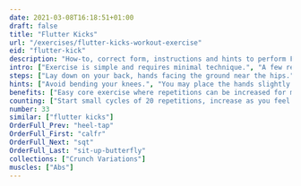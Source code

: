 ```yaml
---
date: 2021-03-08T16:18:51+01:00
draft: false
title: "Flutter Kicks"
url: "/exercises/flutter-kicks-workout-exercise"
eid: "flutter-kick"
description: "How-to, correct form, instructions and hints to perform Flutter Kicks. Similar exercises and video demo"
intro: ["Exercise is simple and requires minimal technique.", "A few repetitions can be done by any one, even without preparation. When used with longer repetitions can become a serious exercise."]
steps: ["Lay down on your back, hands facing the ground near the hips.", "Raise one leg up to 45 degrees keeping the straight position.", "Bring it back while raising the other leg.", "Count each time one of the legs is up."]
hints: ["Avoid bending your knees.", "You may place the hands slightly under the glutes t make the position more comfortable.", "Extend feet inline with the straight leg."]
benefits: ["Easy core exercise where repetitions can be increased for major effect.", "A strong core improves balance and posture, facilitates many daily moves."]
counting: ["Start small cycles of 20 repetitions, increase as you feel comfortable.", "Exercise can be done every time you lay down, such as in bed or by the sun.", "Because it's an easy exercise it allows challenges of big numbers, such as 10 000 repetitions for one month."]
number: 33
similar: ["flutter kicks"]
OrderFull_Prev: "heel-tap"
OrderFull_First: "calfr"
OrderFull_Next: "sqt"
OrderFull_Last: "sit-up-butterfly"
collections: ["Crunch Variations"]
muscles: ["Abs"]
---
```

